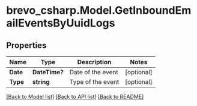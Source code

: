 # brevo_csharp.Model.GetInboundEmailEventsByUuidLogs
## Properties

Name | Type | Description | Notes
------------ | ------------- | ------------- | -------------
**Date** | **DateTime?** | Date of the event | [optional] 
**Type** | **string** | Type of the event | [optional] 

[[Back to Model list]](../README.md#documentation-for-models) [[Back to API list]](../README.md#documentation-for-api-endpoints) [[Back to README]](../README.md)

